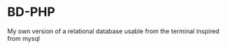 BD-PHP
======

My own version of a relational database usable from the terminal inspired from mysql
